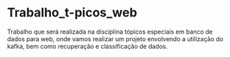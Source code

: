 # Trabalho_t-picos_web
Trabalho que será realizada na disciplina tópicos especiais em banco de dados para web, onde vamos realizar um projeto envolvendo a utilização do kafka, bem como recuperação e classificação de dados.
